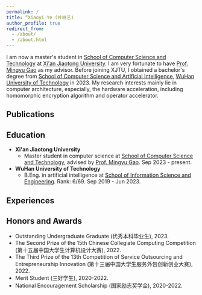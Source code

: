 ```yaml
---
permalink: /
title: “Xiaoyi Ye (叶晓艺)
author_profile: true
redirect_from: 
  - /about/
  - /about.html
---
```


I am now a master's student in [School of Computer Science and Technology](http://www.cs.xjtu.edu.cn/) at [Xi'an Jiaotong University](https://www.xjtu.edu.cn/). I am very fortunate to have [Prof. Mingyu Gao](https://people.iiis.tsinghua.edu.cn/~gaomy/) as my advisor. Before joining XJTU, I obtained a bachelor's degree from [School of Computer Science and Artificial Intelligence](http://cst.whut.edu.cn/), [WuHan University of Technology](https://www.whut.edu.cn/) in 2023. My research interests mainly lie in computer architecture, especially, the hardware acceleration, including homomorphic encryption algorithm and operator accelerator.

## Publications



## Education

* **Xi'an Jiaotong University**  
  - Master student in computer science at [School of Computer Science and Technology](http://www.cs.xjtu.edu.cn/), advised by [Prof. Mingyu Gao](https://people.iiis.tsinghua.edu.cn/~gaomy/). Sep 2023 - present.
* **WuHan University of Technology**  
  - B.Eng. in artificial intelligence at [School of Information Science and Engineering](https://radio.seu.edu.cn/newenglish/). Rank: 6/69. Sep 2019 - Jun 2023.  

## Experiences





## Honors and Awards

* Outstanding Undergraduate Graduate (优秀本科毕业生), 2023.
* The Second Prize of the 15th Chinese Collegiate Computing Competition (第十五届中国大学生计算机设计大赛), 2022.
* The Third Prize of the 13th Competition of Service Outsourcing and Entrepreneurship Innovation (第十三届中国大学生服务外包创新创业大赛), 2022.
* Merit Student (三好学生), 2020-2022.
* National Encouragement Scholarship (国家励志奖学金), 2020-2022.